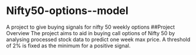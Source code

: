 # Nifty50-options--model
A project to give buying signals for nifty 50 weekly options
##Project Overview
The project aims to aid in buying call options of Nifty 50 by analysing processed stock data to predict one week max price. A threshold of 2% is fixed as the minimum for a positive signal.  

